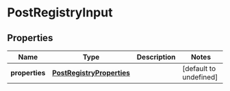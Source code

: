 # PostRegistryInput

## Properties
| Name | Type | Description | Notes |
| ------------ | ------------- | ------------- | ------------- |
| **properties** | [**PostRegistryProperties**](PostRegistryProperties.md) |  | [default to undefined] |



